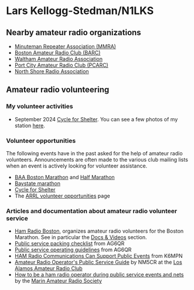 # Lars Kellogg-Stedman/N1LKS

## Nearby amateur radio organizations

- [Minuteman Repeater Association (MMRA)](https://www.mmra.org/)
- [Boston Amateur Radio Club (BARC)](https://www.barc.org/)
- [Waltham Amateur Radio Association](https://walthamara.org/)
- [Port City Amateur Radio Club (PCARC)](https://w1wqm.org/repeaters/)
- [North Shore Radio Association](https://www.nsradio.org/)

## Amateur radio volunteering

<!--
### Locally hosted documentation

- [Baystate marathon](docs/baystate-marathon/)
-->

### My volunteer activities

- September 2024 [Cycle for
  Shelter](https://give.emmausinc.org/event/2024-cycle-for-shelter/e570321).
  You can see a few photos of my station
  [here](https://photos.app.goo.gl/BknbK9RmPYQ6ZwGP6).

### Volunteer opportunities

The following events have in the past asked for the help of amateur radio volunteers. Announcements are often made to the various club mailing lists when an event is actively looking for volunteer assistance.

- [BAA Boston Marathon](https://www.baa.org/races/boston-marathon/volunteer) and [Half Marathon](https://www.baa.org/races/baa-half-marathon/volunteer)
- [Baystate marathon](https://www.baystatemarathon.com/)
- [Cycle for Shelter](https://emmausinc.org/cycle-for-shelter-2/)
- The [ARRL volunteer opportunities](http://www.arrl.org/volunteer-opportunities) page

### Articles and documentation about amateur radio volunteer service

- [Ham Radio Boston](https://www.hamradioboston.org/), organizes amateur radio volunteers for the Boston Marathon. See in particular the [Docs & Videos](https://www.hamradioboston.org/docs-videos) section.
- [Public service packing checklist](https://ag6qr.net/index.php/public-service-packing-checklist/) from AG6QR
- [Public service operating guidelines](https://ag6qr.net/index.php/public-service-operating-guidelines/) from AG6QR
- [HAM Radio Communications Can Support Public Events](https://k6mpn.org/training/resources/2019OctPublic%20Events%20Support_2.pdf) from K6MPN
- [Amateur Radio Operator's Public Service Guide](https://laarc.weebly.com/uploads/7/3/2/9/73292865/guidlines_for_community_events.pdf) by NM5CR at the [Los Alamos Amateur Radio Club](https://laarc.weebly.com)
- [How to be a ham radio operator during public service events and nets](https://youtu.be/HHxNOMGSwAI?si=hQ7T_-v_ZJ-z-1Cy) by the [Marin Amateur Radio Society](https://www.w6sg.net/)
